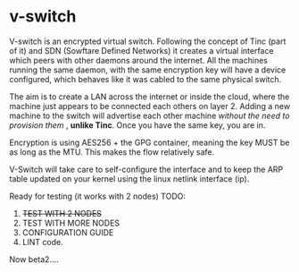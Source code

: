 #   v-switch

V-switch is an encrypted virtual switch. Following the concept of Tinc (part of it) and SDN (Sowftare Defined Networks) it creates a virtual interface
which peers with other daemons around the internet. All the machines running the same daemon, with the same encryption key
will have a device configured, which behaves like it was cabled to the same physical switch.  

The aim is to create a LAN across the internet or inside the cloud, where the machine just appears to be connected
each others on layer 2. Adding a new machine to the switch will advertise each other machine _without the need to provision them_ , **unlike Tinc**. Once you have the same key, you are in.

Encryption is using AES256 + the GPG container, meaning the key MUST be as long as the MTU. This makes the flow relatively safe.

V-Switch will take care to self-configure the interface and to keep the ARP table updated on your kernel using the linux netlink interface (ip).

Ready for testing (it works with 2 nodes) TODO:

1. ~~TEST WITH 2 NODES~~
1. TEST WITH MORE NODES
2. CONFIGURATION GUIDE
3. LINT code.

Now beta2....
